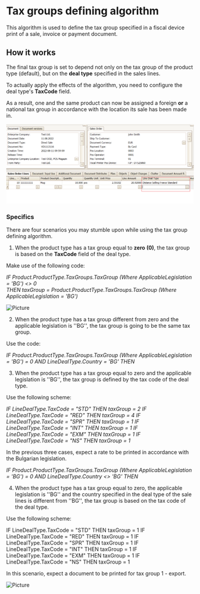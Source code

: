 # Tax groups defining algorithm

This algorithm is used to define the tax group specified in a fiscal device print of a sale, invoice or payment document.

## How it works

The final tax group is set to depend not only on the tax group of the product type (default), but on the **deal type** specified in the sales lines.

To actually apply the effects of the algorithm, you need to configure the deal type's **TaxCode** field. 

As a result, one and the same product can now be assigned a foreign **or** a national tax group in accordance with the location its sale has been made in.

![Picture](images/screenshot_1.png)

### Specifics

There are four scenarios you may stumble upon while using the tax group defining algorithm.

1. When the product type has a tax group equal to **zero** **(0)**, the tax group is based on the **TaxCode** field of the deal type.

Make use of the following code:

_IF Product.ProductType.TaxGroups.TaxGroup (Where ApplicableLegislation = 'BG') <> 0 <br>
THEN taxGroup = Product.ProductType.TaxGroups.TaxGroup (Where ApplicableLegislation = 'BG')_

![Picture](images/screenshot_2.png)

2. When the product type has a tax group different from zero and the applicable legislation is ''BG'', the tax group is going to be the same tax group.

Use the code:

_IF Product.ProductType.TaxGroups.TaxGroup (Where ApplicableLegislation = 'BG') = 0 AND LineDealType.Country = 'BG' THEN_

3. When the product type has a tax group equal to zero and the applicable legislation is ''BG'', the tax group is defined by the tax code of the deal type.

Use the following scheme:

_IF LineDealType.TaxCode = "STD" THEN taxGroup = 2
IF LineDealType.TaxCode = "RED" THEN taxGroup = 4
IF LineDealType.TaxCode = "SPR" THEN taxGroup = 1
IF LineDealType.TaxCode = "INT" THEN taxGroup = 1
IF LineDealType.TaxCode = "EXM" THEN taxGroup = 1
IF LineDealType.TaxCode = "NS" THEN taxGroup = 1_

In the previous three cases, expect a rate to be printed in accordance with the Bulgarian legislation.

_IF Product.ProductType.TaxGroups.TaxGroup (Where ApplicableLegislation = 'BG') = 0 AND LineDealType.Country <> 'BG' THEN_

4. When the product type has a tax group equal to zero, the applicable legislation is ''BG'' and the country specified in the deal type of the sale lines is different from ''BG'', the tax group is based on the tax code of the deal type.

Use the following scheme:

IF LineDealType.TaxCode = "STD" THEN taxGroup = 1
IF LineDealType.TaxCode = "RED" THEN taxGroup = 1
IF LineDealType.TaxCode = "SPR" THEN taxGroup = 1
IF LineDealType.TaxCode = "INT" THEN taxGroup = 1
IF LineDealType.TaxCode = "EXM" THEN taxGroup = 1
IF LineDealType.TaxCode = "NS" THEN taxGroup = 1

In this scenario, expect a document to be printed for tax group 1 - export.

![Picture](images/screenshot_3.png)
